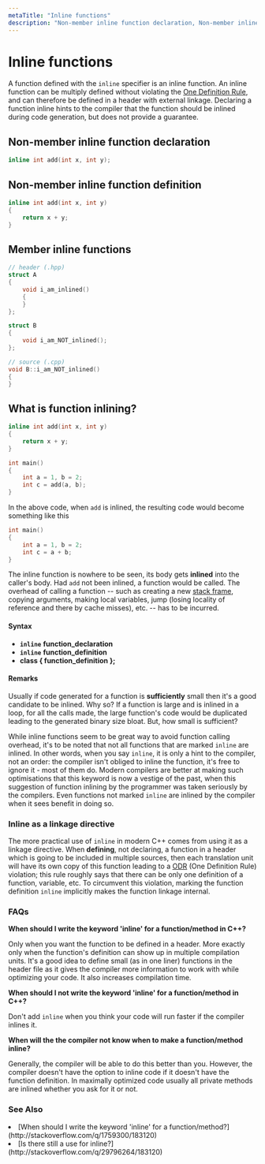 ```yaml
---
metaTitle: "Inline functions"
description: "Non-member inline function declaration, Non-member inline function definition, Member inline functions, What is function inlining?"
---
```


# Inline functions


A function defined with the `inline` specifier is an inline function. An inline function can be multiply defined without violating the [One Definition Rule](http://stackoverflow.com/documentation/c%2b%2b/4907/one-definition-rule-odr), and can therefore be defined in a header with external linkage. Declaring a function inline hints to the compiler that the function should be inlined during code generation, but does not provide a guarantee.



## Non-member inline function declaration


```cpp
inline int add(int x, int y);

```



## Non-member inline function definition


```cpp
inline int add(int x, int y)
{
    return x + y;
}

```



## Member inline functions


```cpp
// header (.hpp)    
struct A
{
    void i_am_inlined()
    {
    }
};

struct B
{
    void i_am_NOT_inlined();
};

// source (.cpp)    
void B::i_am_NOT_inlined()
{
}

```



## What is function inlining?


```cpp
inline int add(int x, int y)
{
    return x + y;
}

int main()
{
    int a = 1, b = 2;
    int c = add(a, b);
}

```

In the above code, when `add` is inlined, the resulting code would become something like this

```cpp
int main()
{
    int a = 1, b = 2;
    int c = a + b;
}

```

The inline function is nowhere to be seen, its body gets **inlined** into the caller's body. Had `add` not been inlined, a function would be called. The overhead of calling a function -- such as creating a new [stack frame](http://stackoverflow.com/q/10057443/183120), copying arguments, making local variables, jump (losing locality of reference and there by cache misses), etc. -- has to be incurred.



#### Syntax


- **`inline`** **function_declaration**
- **`inline`** **function_definition**
- **class { function_definition };**



#### Remarks


Usually if code generated for a function is **sufficiently** small then it's a good candidate to be inlined. Why so? If a function is large and is inlined in a loop, for all the calls made, the large function's code would be duplicated leading to the generated binary size bloat. But, how small is sufficient?

While inline functions seem to be great way to avoid function calling overhead, it's to be noted that not all functions that are marked `inline` are inlined. In other words, when you say `inline`, it is only a hint to the compiler, not an order: the compiler isn't obliged to inline the function, it's free to ignore it - most of them do. Modern compilers are better at making such optimisations that this keyword is now a vestige of the past, when this suggestion of function inlining by the programmer
was taken seriously by the compilers. Even functions not marked `inline` are inlined by the compiler when it sees benefit in doing so.

### Inline as a linkage directive

The more practical use of `inline` in modern C++ comes from using it as a linkage directive. When **defining**, not declaring, a function in a header which is going to be included in multiple sources, then each translation unit will have its own copy of this function leading to a [ODR](http://stackoverflow.com/q/4192170/183120) (One Definition Rule) violation; this rule roughly says that there can be only one definition of a function, variable, etc. To circumvent this violation, marking the function definition `inline` implicitly makes the function linkage internal.

### FAQs

**When should I write the keyword 'inline' for a function/method in C++?**

Only when you want the function to be defined in a header. More exactly only when the function's definition can show up in multiple compilation units. It's a good idea to define small (as in one liner) functions in the header file as it gives the compiler more information to work with while optimizing your code. It also increases compilation time.

**When should I not write the keyword 'inline' for a function/method in C++?**

Don't add `inline` when you think your code will run faster if the compiler inlines it.

**When will the the compiler not know when to make a function/method inline?**

Generally, the compiler will be able to do this better than you. However, the compiler doesn't have the option to inline code if it doesn't have the function definition. In maximally optimized code usually all private methods are inlined whether you ask for it or not.

### See Also

<li>
[When should I write the keyword &#39;inline&#39; for a function/method?](http://stackoverflow.com/q/1759300/183120)
</li>
<li>
[Is there still a use for inline?](http://stackoverflow.com/q/29796264/183120)
</li>

